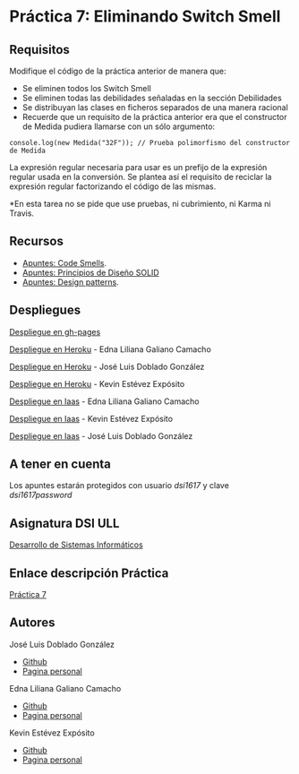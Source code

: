 # Práctica 7: Eliminando Switch Smell


## Requisitos

Modifique el código de la práctica anterior de manera que:

* Se eliminen todos los Switch Smell
* Se eliminen todas las debilidades señaladas en la sección Debilidades
* Se distribuyan las clases en ficheros separados de una manera racional
* Recuerde que un requisito de la práctica anterior era que el constructor de Medida pudiera llamarse con un sólo argumento:


```
console.log(new Medida("32F")); // Prueba polimorfismo del constructor de Medida
```

La expresión regular necesaria para usar es un prefijo de la expresión regular usada en la conversión. Se plantea así el requisito de reciclar la expresión regular factorizando el código de las mismas.

*En esta tarea no se pide que use pruebas, ni cubrimiento, ni Karma ni Travis.



## Recursos

* [Apuntes: Code Smells](https://casianorodriguezleon.gitbooks.io/ull-esit-1617/content/apuntes/patterns/codesmell.html).
* [Apuntes: Principios de Diseño SOLID](https://casianorodriguezleon.gitbooks.io/ull-esit-1617/content/apuntes/patterns/designprinciples.html)
* [Apuntes: Design patterns](https://casianorodriguezleon.gitbooks.io/ull-esit-1617/content/apuntes/patterns/).


## Despliegues

[Despliegue en gh-pages](https://ull-esit-dsi-1617.github.io/eliminando-switch-smell-edna-joseluis-kevin-35l2v3/)

[Despliegue en Heroku](https://eliminando-switch-smell.herokuapp.com/) - Edna Liliana Galiano Camacho

[Despliegue en Heroku](https://eliminando-smell.herokuapp.com/) - José Luis Doblado González

[Despliegue en Heroku](https://eliminando-switch-smells.herokuapp.com/) - Kevin Estévez Expósito

[Despliegue en Iaas]() - Edna Liliana Galiano Camacho

[Despliegue en Iaas](http://10.6.128.96:8088/) - Kevin Estévez Expósito

[Despliegue en Iaas](http://10.6.128.38:8081/) - José Luis Doblado González

## A tener en cuenta

Los apuntes estarán protegidos con usuario *dsi1617* y clave *dsi1617password*

## Asignatura DSI ULL

[Desarrollo de Sistemas Informáticos](https://campusvirtual.ull.es/1617/course/view.php?id=1136)

## Enlace descripción Práctica

[Práctica 7](https://casianorodriguezleon.gitbooks.io/ull-esit-1617/content/practicas/practicanoswitchsmell.html)

## Autores

José Luis Doblado González  
* [Github](https://github.com/alu0100767001)
* [Pagina personal](https://alu0100767001.github.io/dsi-joseluis/)


Edna Liliana Galiano Camacho  
* [Github](https://github.com/ednagc)
* [Pagina personal](https://ednagc.github.io/edna-galiano/)

Kevin Estévez Expósito  
* [Github](https://github.com/alu0100821390)
* [Pagina personal](http://alu0100821390.github.io)
